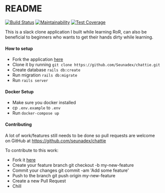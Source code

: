 # README

[![Build Status](https://travis-ci.org/Seunadex/chattie.svg?branch=master)](https://travis-ci.org/Seunadex/chattie)
[![Maintainability](https://api.codeclimate.com/v1/badges/685ed75a9aade5c70d03/maintainability)](https://codeclimate.com/github/Seunadex/chattie/maintainability)
[![Test Coverage](https://api.codeclimate.com/v1/badges/685ed75a9aade5c70d03/test_coverage)](https://codeclimate.com/github/Seunadex/chattie/test_coverage)

This is a slack clone application I built while learning RoR, can also be beneficial to beginners who wants to get their hands dirty while learning.

#### How to setup
* Fork the application [here](https://github.com/seunadex/chattie)
* Clone it by running `git clone https://github.com/Seunadex/chattie.git`
* Create database `rails db:create`
* Run migration `rails db:migrate`
* Run `rails server`
#### Docker Setup
* Make sure you docker installed
* cp `.env.example` to `.env`
* Run `docker-compose up`



#### Contributing

A lot of work/features still needs to be done so pull requests are welcome on GitHub at https://github.com/seunadex/chattie

To contribute to this work:

* Fork it [here](https://github.com/Seunadex/chattie)
* Create your feature branch git checkout -b my-new-feature
* Commit your changes git commit -am 'Add some feature'
* Push to the branch git push origin my-new-feature
* Create a new Pull Request
* Chill
